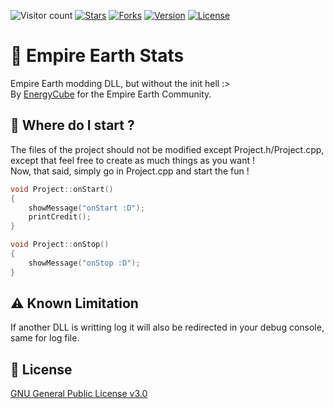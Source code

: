 ![Visitor count](https://shields-io-visitor-counter.herokuapp.com/badge?page=EE-modders.EE-DLL-Template)
[![Stars](https://img.shields.io/github/stars/EE-modders/EE-DLL-Template)](https://github.com/EE-modders/EE-DLL-Template/stargazers)
[![Forks](https://img.shields.io/github/forks/EE-modders/EE-DLL-Template)](https://github.com/EE-modders/EE-DLL-Template/network)
[![Version](https://img.shields.io/badge/Empire%20Earth%20DLL%20Template%20Version-v1.0.0-blue)](https://github.com/EE-modders/EE-DLL-Template)
[![License](https://img.shields.io/github/license/EE-modders/Empire-Earth-Stats?color=brightgreen)](https://github.com/EE-modders/Empire-Earth-Stats/blob/master/LICENSE)
# 🔨 Empire Earth Stats
Empire Earth modding DLL, but without the init hell :> \
By [EnergyCube](https://github.com/EnergyCube) for the Empire Earth Community.

## 🧾 Where do I start ?
The files of the project should not be modified except Project.h/Project.cpp, except that feel free to create as much things as you want ! \
Now, that said, simply go in Project.cpp and start the fun !
 
```cpp
void Project::onStart()
{
    showMessage("onStart :D");
    printCredit();
}

void Project::onStop()
{
    showMessage("onStop :D");
}
```

## ⚠️ Known Limitation
If another DLL is writting log it will also be redirected in your debug console, same for log file.

## 📖 License
[GNU General Public License v3.0](https://github.com/EE-modders/Empire-Earth-Stats/blob/master/LICENSE)